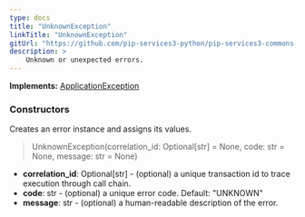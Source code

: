 ```yaml
---
type: docs
title: "UnknownException"
linkTitle: "UnknownException"
gitUrl: "https://github.com/pip-services3-python/pip-services3-commons-python"
description: >
    Unknown or unexpected errors.
---
```


**Implements:** [ApplicationException](../application_exception)

### Constructors
Creates an error instance and assigns its values.

> UnknownException(correlation_id: Optional[str] = None, code: str = None, message: str = None)

- **correlation_id**: Optional[str] - (optional) a unique transaction id to trace execution through call chain.
- **code**: str - (optional) a unique error code. Default: "UNKNOWN"
- **message**: str - (optional) a human-readable description of the error.

